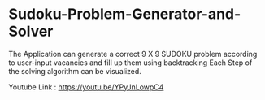 # Sudoku-Problem-Generator-and-Solver
The Application can generate a correct  9 X 9 SUDOKU problem according to user-input vacancies and fill up them using backtracking
Each Step of the solving algorithm can be visualized.

Youtube Link : https://youtu.be/YPyJnLowpC4
